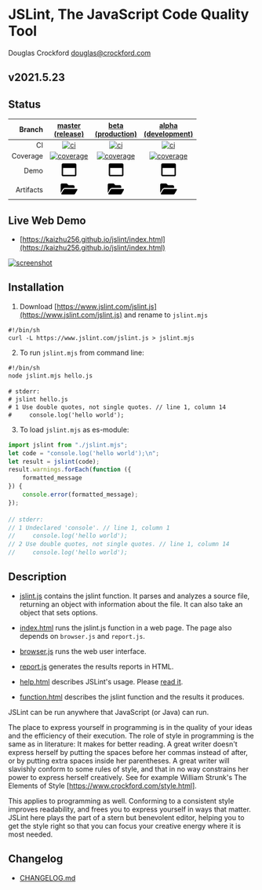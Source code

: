 # JSLint, The JavaScript Code Quality Tool

Douglas Crockford
douglas@crockford.com

## v2021.5.23

## Status
| Branch | [master<br>(release)](https://github.com/kaizhu256/jslint/tree/master) | [beta<br>(production)](https://github.com/kaizhu256/jslint/tree/beta) | [alpha<br>(development)](https://github.com/kaizhu256/jslint/tree/alpha) |
|--:|:--:|:--:|:--:|
| CI | [![ci](https://github.com/kaizhu256/jslint/actions/workflows/ci.yml/badge.svg?branch=master)](https://github.com/kaizhu256/jslint/actions?query=branch%3Amaster) | [![ci](https://github.com/kaizhu256/jslint/actions/workflows/ci.yml/badge.svg?branch=beta)](https://github.com/kaizhu256/jslint/actions?query=branch%3Abeta) | [![ci](https://github.com/kaizhu256/jslint/actions/workflows/ci.yml/badge.svg?branch=alpha)](https://github.com/kaizhu256/jslint/actions?query=branch%3Aalpha) |
| Coverage | [![coverage](https://kaizhu256.github.io/jslint/branch.master/.build/coverage/coverage-badge.svg)](https://kaizhu256.github.io/jslint/branch.master/.build/coverage/index.html) | [![coverage](https://kaizhu256.github.io/jslint/branch.beta/.build/coverage/coverage-badge.svg)](https://kaizhu256.github.io/jslint/branch.beta/.build/coverage/index.html) | [![coverage](https://kaizhu256.github.io/jslint/branch.alpha/.build/coverage/coverage-badge.svg)](https://kaizhu256.github.io/jslint/branch.alpha/.build/coverage/index.html) |
| Demo | [<img src="image-window-maximize-regular.svg" height="30">](https://kaizhu256.github.io/jslint/branch.master/index.html) | [<img src="image-window-maximize-regular.svg" height="30">](https://kaizhu256.github.io/jslint/branch.beta/index.html) | [<img src="image-window-maximize-regular.svg" height="30">](https://kaizhu256.github.io/jslint/branch.alpha/index.html) |
| Artifacts | [<img src="image-folder-open-solid.svg" height="30">](https://github.com/kaizhu256/jslint/tree/gh-pages/branch.master/.build) | [<img src="image-folder-open-solid.svg" height="30">](https://github.com/kaizhu256/jslint/tree/gh-pages/branch.beta/.build) | [<img src="image-folder-open-solid.svg" height="30">](https://github.com/kaizhu256/jslint/tree/gh-pages/branch.alpha/.build) |

## Live Web Demo
- [https://kaizhu256.github.io/jslint/index.html](https://kaizhu256.github.io/jslint/index.html)

[![screenshot](https://kaizhu256.github.io/jslint/branch.master/.build/screenshot.browser._2findex.html.png)](https://kaizhu256.github.io/jslint/index.html)

## Installation
1. Download [https://www.jslint.com/jslint.js](https://www.jslint.com/jslint.js) and rename to `jslint.mjs`
```shell
#!/bin/sh
curl -L https://www.jslint.com/jslint.js > jslint.mjs
```

2. To run `jslint.mjs` from command line:
```shell
#!/bin/sh
node jslint.mjs hello.js

# stderr:
# jslint hello.js
# 1 Use double quotes, not single quotes. // line 1, column 14
#     console.log('hello world');
```

3. To load `jslint.mjs` as es-module:
```javascript
import jslint from "./jslint.mjs";
let code = "console.log('hello world');\n";
let result = jslint(code);
result.warnings.forEach(function ({
    formatted_message
}) {
    console.error(formatted_message);
});

// stderr:
// 1 Undeclared 'console'. // line 1, column 1
//     console.log('hello world');
// 2 Use double quotes, not single quotes. // line 1, column 14
//     console.log('hello world');
```

## Description
- [jslint.js](jslint.js) contains the jslint function. It parses and analyzes a source file, returning an object with information about the file. It can also take an object that sets options.

- [index.html](index.html) runs the jslint.js function in a web page. The page also depends on `browser.js` and `report.js`.

- [browser.js](browser.js) runs the web user interface.

- [report.js](report.js) generates the results reports in HTML.

- [help.html](help.html) describes JSLint's usage. Please [read it](https://kaizhu256.github.io/jslint/help.html).

- [function.html](function.html) describes the jslint function and the results it produces.

JSLint can be run anywhere that JavaScript (or Java) can run.

The place to express yourself in programming is in the quality of your ideas and
the efficiency of their execution. The role of style in programming is the same
as in literature: It makes for better reading. A great writer doesn't express
herself by putting the spaces before her commas instead of after, or by putting
extra spaces inside her parentheses. A great writer will slavishly conform to
some rules of style, and that in no way constrains her power to express herself
creatively. See for example William Strunk's The Elements of Style
[https://www.crockford.com/style.html].

This applies to programming as well. Conforming to a consistent style improves
readability, and frees you to express yourself in ways that matter. JSLint here
plays the part of a stern but benevolent editor, helping you to get the style
right so that you can focus your creative energy where it is most needed.

## Changelog
- [CHANGELOG.md](CHANGELOG.md)
